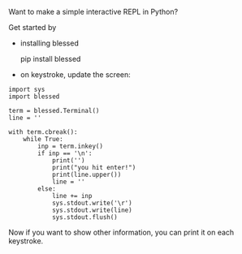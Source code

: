Want to make a simple interactive REPL in Python?

Get started by

* installing blessed

    pip install blessed

* on keystroke, update the screen:

```
import sys
import blessed

term = blessed.Terminal()
line = ''

with term.cbreak():
    while True:
        inp = term.inkey()
        if inp == '\n':
            print('')
            print("you hit enter!")
            print(line.upper())
            line = ''
        else:
            line += inp
            sys.stdout.write('\r')
            sys.stdout.write(line)
            sys.stdout.flush()
```

Now if you want to show other information, you can print it on each keystroke.
